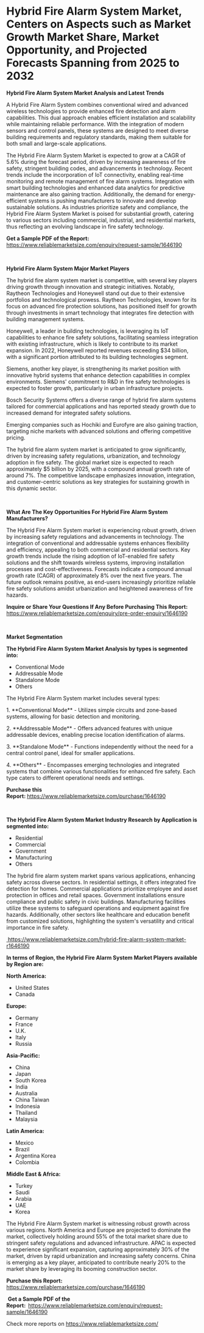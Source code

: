 <p><h1>Hybrid Fire Alarm System Market, Centers on Aspects such as Market Growth Market Share, Market Opportunity, and Projected Forecasts Spanning from 2025 to 2032</h1></p><p><strong>Hybrid Fire Alarm System Market Analysis and Latest Trends</strong></p>
<p><p>A Hybrid Fire Alarm System combines conventional wired and advanced wireless technologies to provide enhanced fire detection and alarm capabilities. This dual approach enables efficient installation and scalability while maintaining reliable performance. With the integration of modern sensors and control panels, these systems are designed to meet diverse building requirements and regulatory standards, making them suitable for both small and large-scale applications. </p><p>The Hybrid Fire Alarm System Market is expected to grow at a CAGR of 5.6% during the forecast period, driven by increasing awareness of fire safety, stringent building codes, and advancements in technology. Recent trends include the incorporation of IoT connectivity, enabling real-time monitoring and remote management of fire alarm systems. Integration with smart building technologies and enhanced data analytics for predictive maintenance are also gaining traction. Additionally, the demand for energy-efficient systems is pushing manufacturers to innovate and develop sustainable solutions. As industries prioritize safety and compliance, the Hybrid Fire Alarm System Market is poised for substantial growth, catering to various sectors including commercial, industrial, and residential markets, thus reflecting an evolving landscape in fire safety technology.</p></p>
<p><strong>Get a Sample PDF of the Report:&nbsp;</strong> <a href="https://www.reliablemarketsize.com/enquiry/request-sample/1646190?utm_campaign=3009&utm_medium=2&utm_source=Github&utm_content=ia&utm_term=11032025&utm_id=hybrid-fire-alarm-system">https://www.reliablemarketsize.com/enquiry/request-sample/1646190</a></p>
<p>&nbsp;</p>
<p><strong>Hybrid Fire Alarm System Major Market Players</strong></p>
<p><p>The hybrid fire alarm system market is competitive, with several key players driving growth through innovation and strategic initiatives. Notably, Raytheon Technologies and Honeywell stand out due to their extensive portfolios and technological prowess. Raytheon Technologies, known for its focus on advanced fire protection solutions, has positioned itself for growth through investments in smart technology that integrates fire detection with building management systems.</p><p>Honeywell, a leader in building technologies, is leveraging its IoT capabilities to enhance fire safety solutions, facilitating seamless integration with existing infrastructure, which is likely to contribute to its market expansion. In 2022, Honeywell reported revenues exceeding $34 billion, with a significant portion attributed to its building technologies segment.</p><p>Siemens, another key player, is strengthening its market position with innovative hybrid systems that enhance detection capabilities in complex environments. Siemens' commitment to R&D in fire safety technologies is expected to foster growth, particularly in urban infrastructure projects.</p><p>Bosch Security Systems offers a diverse range of hybrid fire alarm systems tailored for commercial applications and has reported steady growth due to increased demand for integrated safety solutions. </p><p>Emerging companies such as Hochiki and Eurofyre are also gaining traction, targeting niche markets with advanced solutions and offering competitive pricing. </p><p>The hybrid fire alarm system market is anticipated to grow significantly, driven by increasing safety regulations, urbanization, and technology adoption in fire safety. The global market size is expected to reach approximately $5 billion by 2025, with a compound annual growth rate of around 7%. The competitive landscape emphasizes innovation, integration, and customer-centric solutions as key strategies for sustaining growth in this dynamic sector.</p></p>
<p>&nbsp;</p>
<p><strong>What Are The Key Opportunities For Hybrid Fire Alarm System Manufacturers?</strong></p>
<p><p>The Hybrid Fire Alarm System market is experiencing robust growth, driven by increasing safety regulations and advancements in technology. The integration of conventional and addressable systems enhances flexibility and efficiency, appealing to both commercial and residential sectors. Key growth trends include the rising adoption of IoT-enabled fire safety solutions and the shift towards wireless systems, improving installation processes and cost-effectiveness. Forecasts indicate a compound annual growth rate (CAGR) of approximately 8% over the next five years. The future outlook remains positive, as end-users increasingly prioritize reliable fire safety solutions amidst urbanization and heightened awareness of fire hazards.</p></p>
<p><strong>Inquire or Share Your Questions If Any Before Purchasing This Report:</strong> <a href="https://www.reliablemarketsize.com/enquiry/pre-order-enquiry/1646190?utm_campaign=3009&utm_medium=2&utm_source=Github&utm_content=ia&utm_term=11032025&utm_id=hybrid-fire-alarm-system">https://www.reliablemarketsize.com/enquiry/pre-order-enquiry/1646190</a></p>
<p>&nbsp;</p>
<p><strong>Market Segmentation</strong></p>
<p><strong>The Hybrid Fire Alarm System Market Analysis by types is segmented into:</strong></p>
<p><ul><li>Conventional Mode</li><li>Addressable Mode</li><li>Standalone Mode</li><li>Others</li></ul></p>
<p><p>The Hybrid Fire Alarm System market includes several types: </p><p>1. **Conventional Mode** - Utilizes simple circuits and zone-based systems, allowing for basic detection and monitoring.</p><p>2. **Addressable Mode** - Offers advanced features with unique addressable devices, enabling precise location identification of alarms.</p><p>3. **Standalone Mode** - Functions independently without the need for a central control panel, ideal for smaller applications.</p><p>4. **Others** - Encompasses emerging technologies and integrated systems that combine various functionalities for enhanced fire safety. Each type caters to different operational needs and settings.</p></p>
<p><strong>Purchase this Report:&nbsp;</strong><a href="https://www.reliablemarketsize.com/purchase/1646190?utm_campaign=3009&utm_medium=2&utm_source=Github&utm_content=ia&utm_term=11032025&utm_id=hybrid-fire-alarm-system">https://www.reliablemarketsize.com/purchase/1646190</a></p>
<p>&nbsp;</p>
<p><strong>The Hybrid Fire Alarm System Market Industry Research by Application is segmented into:</strong></p>
<p><ul><li>Residential</li><li>Commercial</li><li>Government</li><li>Manufacturing</li><li>Others</li></ul></p>
<p><p>The hybrid fire alarm system market spans various applications, enhancing safety across diverse sectors. In residential settings, it offers integrated fire detection for homes. Commercial applications prioritize employee and asset protection in offices and retail spaces. Government installations ensure compliance and public safety in civic buildings. Manufacturing facilities utilize these systems to safeguard operations and equipment against fire hazards. Additionally, other sectors like healthcare and education benefit from customized solutions, highlighting the system's versatility and critical importance in fire safety.</p></p>
<p><a href="https://www.reliablemarketsize.com/hybrid-fire-alarm-system-market-r1646190?utm_campaign=3009&utm_medium=2&utm_source=Github&utm_content=ia&utm_term=11032025&utm_id=hybrid-fire-alarm-system">&nbsp;https://www.reliablemarketsize.com/hybrid-fire-alarm-system-market-r1646190</a></p>
<p><strong>In terms of Region, the Hybrid Fire Alarm System Market Players available by Region are:</strong></p>
<p>
    <p> <strong> North America: </strong>
        <ul>
            <li>United States</li>
            <li>Canada</li>
        </ul>
        </p> 
    <p> <strong> Europe: </strong>
        <ul>
            <li>Germany</li>
            <li>France</li>
            <li>U.K.</li>
            <li>Italy</li>
            <li>Russia</li>
        </ul>
        </p> 
    <p> <strong> Asia-Pacific: </strong>
        <ul>
            <li>China</li>
            <li>Japan</li>
            <li>South Korea</li>
            <li>India</li>
            <li>Australia</li>
            <li>China Taiwan</li>
            <li>Indonesia</li>
            <li>Thailand</li>
            <li>Malaysia</li>
        </ul>
        </p> 
    <p> <strong> Latin America: </strong>
        <ul>
            <li>Mexico</li>
            <li>Brazil</li>
            <li>Argentina Korea</li>
            <li>Colombia</li>
        </ul>
        </p> 
    <p> <strong> Middle East & Africa: </strong>
        <ul>
            <li>Turkey</li>
            <li>Saudi</li>
            <li>Arabia</li>
            <li>UAE</li>
            <li>Korea</li>
        </ul>
    </p>
    </p>
<p><p>The Hybrid Fire Alarm System market is witnessing robust growth across various regions. North America and Europe are projected to dominate the market, collectively holding around 55% of the total market share due to stringent safety regulations and advanced infrastructure. APAC is expected to experience significant expansion, capturing approximately 30% of the market, driven by rapid urbanization and increasing safety concerns. China is emerging as a key player, anticipated to contribute nearly 20% to the market share by leveraging its booming construction sector.</p></p>
<p><strong>Purchase this Report: </strong><a href="https://www.reliablemarketsize.com/purchase/1646190?utm_campaign=3009&utm_medium=2&utm_source=Github&utm_content=ia&utm_term=11032025&utm_id=hybrid-fire-alarm-system">https://www.reliablemarketsize.com/purchase/1646190</a></p>
<p>&nbsp;<strong>Get a Sample PDF of the Report:&nbsp;&nbsp;</strong><a href="https://www.reliablemarketsize.com/enquiry/request-sample/1646190?utm_campaign=3009&utm_medium=2&utm_source=Github&utm_content=ia&utm_term=11032025&utm_id=hybrid-fire-alarm-system">https://www.reliablemarketsize.com/enquiry/request-sample/1646190</a></p>
<p><strong></strong></p>
<p>Check more reports on <a href="https://www.reliablemarketsize.com/?utm_campaign=3009&utm_medium=2&utm_source=Github&utm_content=ia&utm_term=11032025&utm_id=hybrid-fire-alarm-system">https://www.reliablemarketsize.com/</a></p>